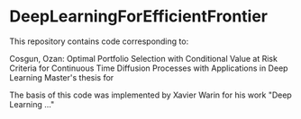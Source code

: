 # DeepLearningForEfficientFrontier

This repository contains code corresponding to:

Cosgun, Ozan:
Optimal Portfolio Selection with Conditional Value at Risk Criteria for Continuous Time Diffusion Processes with Applications in Deep Learning
Master's thesis for


The basis of this code was implemented by Xavier Warin for his work "Deep Learning ..."
